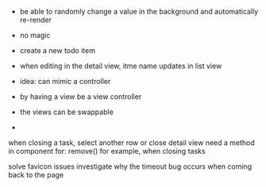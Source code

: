 
- be able to randomly change a value in the background and automatically re-render
- no magic
- create a new todo item
- when editing in the detail view, itme name updates in list view

- idea: can mimic a controller
- 	by having a view be a view controller
- 	the views can be swappable
- 	

when closing a task, select another row or close detail view
need a method in component for: remove()
	for example, when closing tasks

solve favicon issues
investigate why the timeout bug occurs when coming back to the page